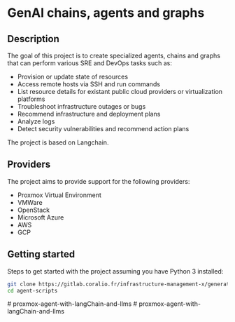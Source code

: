 # GenAI chains, agents and graphs

## Description

The goal of this project is to create specialized agents, chains and graphs that can perform various SRE and DevOps tasks such as:

* Provision or update state of resources
* Access remote hosts via SSH and run commands
* List resource details for existant public cloud providers or virtualization platforms
* Troubleshoot infrastructure outages or bugs
* Recommend infrastructure and deployment plans
* Analyze logs
* Detect security vulnerabilities and recommend action plans

The project is based on Langchain.

## Providers

The project aims to provide support for the following providers:

* Proxmox Virtual Environment
* VMWare
* OpenStack
* Microsoft Azure
* AWS
* GCP

## Getting started

Steps to get started with the project assuming you have Python 3 installed:

```bash
git clone https://gitlab.coralio.fr/infrastructure-management-x/generative-ai/agent-scripts.git
cd agent-scripts
```
#   p r o x m o x - a g e n t - w i t h - l a n g C h a i n - a n d - l l m s  
 #   p r o x m o x - a g e n t - w i t h - l a n g C h a i n - a n d - l l m s  
 